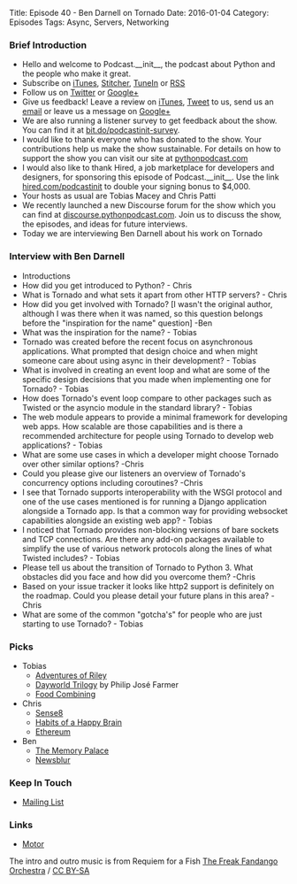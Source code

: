 Title: Episode 40 - Ben Darnell on Tornado
Date: 2016-01-04
Category: Episodes
Tags: Async, Servers, Networking

### Brief Introduction
- Hello and welcome to Podcast.\_\_init\_\_, the podcast about Python and the people who make it great.
- Subscribe on [iTunes](https://itunes.apple.com/us/podcast/podcast.-init/id981834425?mt=2&uo=6&at=&ct=), [Stitcher](http://www.stitcher.com/s?fid=64838&refid=stpr), [TuneIn](http://tunein.com/embed/follow/p726240/#) or [RSS](http://podcastinit.podbean.com/feed/)
- Follow us on [Twitter](https://twitter.com/Podcast__init__) or [Google+](https://plus.google.com/+Podcastinit-the-python-podcast)
- Give us feedback! Leave a review on [iTunes](https://itunes.apple.com/us/podcast/podcast.-init/id981834425?mt=2&uo=6&at=&ct=), [Tweet](https://twitter.com/Podcast__init__) to us, send us an [email](mailto:hosts@podcastinit.com) or leave us a message on [Google+](https://plus.google.com/+Podcastinit-the-python-podcast)
- We are also running a listener survey to get feedback about the show. You can find it at [bit.do/podcastinit-survey](http://bit.do/podcastinit-survey).
- I would like to thank everyone who has donated to the show. Your contributions help us make the show sustainable. For details on how to support the show you can visit our site at [pythonpodcast.com](http://pythonpodcast.com)
- I would also like to thank Hired, a job marketplace for developers and designers, for sponsoring this episode of Podcast.\_\_init\_\_. Use the link [hired.com/podcastinit](http://hired.com/podcastinit) to double your signing bonus to $4,000.
- Your hosts as usual are Tobias Macey and Chris Patti
- We recently launched a new Discourse forum for the show which you can find at [discourse.pythonpodcast.com](https://discourse.pythonpodcast.com). Join us to discuss the show, the episodes, and ideas for future interviews.
- Today we are interviewing Ben Darnell about his work on Tornado

### Interview with Ben Darnell
- Introductions
- How did you get introduced to Python? - Chris
- What is Tornado and what sets it apart from other HTTP servers? - Chris
- How did you get involved with Tornado? [I wasn't the original author, although I was there when it was named, so this question belongs before the "inspiration for the name" question] -Ben
- What was the inspiration for the name? - Tobias
- Tornado was created before the recent focus on asynchronous applications. What prompted that design choice and when might someone care about using async in their development? - Tobias
- What is involved in creating an event loop and what are some of the specific design decisions that you made when implementing one for Tornado? - Tobias
- How does Tornado's event loop compare to other packages such as Twisted or the asyncio module in the standard library? - Tobias
- The web module appears to provide a minimal framework for developing web apps. How scalable are those capabilities and is there a recommended architecture for people using Tornado to develop web applications? - Tobias
- What are some use cases in which a developer might choose Tornado over other similar options? -Chris
- Could you please give our listeners an overview of Tornado's concurrency options including coroutines? -Chris
- I see that Tornado supports interoperability with the WSGI protocol and one of the use cases mentioned is for running a Django application alongside a Tornado app. Is that a common way for providing websocket capabilities alongside an existing web app? - Tobias
- I noticed that Tornado provides non-blocking versions of bare sockets and TCP connections. Are there any add-on packages available to simplify the use of various network protocols along the lines of what Twisted includes? - Tobias
- Please tell us about the transition of Tornado to Python 3. What obstacles did you face and how did you overcome them? -Chris
- Based on your issue tracker it looks like http2 support is definitely on the roadmap. Could you please detail your future plans in this area? -Chris
- What are some of the common "gotcha's" for people who are just starting to use Tornado? - Tobias

### Picks
- Tobias
    - [Adventures of Riley](http://amzn.to/1O1Tq4F)
    - [Dayworld Trilogy](http://amzn.to/1O1TuS5) by Philip José Farmer
    - [Food Combining](http://drbass.com/sequential.html)
- Chris
    - [Sense8](https://en.wikipedia.org/wiki/Sense8)
    - [Habits of a Happy Brain](http://www.amazon.com/Habits-Happy-Brain-Serotonin-Endorphin-ebook/dp/B0178M3LNA/ref=tmm_kin_swatch_0?_encoding=UTF8&qid=&sr=)
    - [Ethereum](https://www.ethereum.org/)
- Ben
    - [The Memory Palace](http://thememorypalace.us/)
    - [Newsblur](https://newsblur.com/)

### Keep In Touch
- [Mailing List](https://groups.google.com/forum/#!forum/python-tornado)

### Links
- [Motor](https://motor.readthedocs.org/en/stable/)


The intro and outro music is from Requiem for a Fish [The Freak Fandango Orchestra](http://freemusicarchive.org/music/The_Freak_Fandango_Orchestra/)  / [CC BY-SA](http://creativecommons.org/licenses/by-sa/3.0/)
